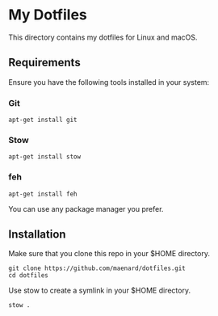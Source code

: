 # My Dotfiles

This directory contains my dotfiles for Linux and macOS.

## Requirements

Ensure you have the following tools installed in your system:

### Git 

```
apt-get install git 
```

### Stow

```
apt-get install stow
```

### feh
```
apt-get install feh
```

You can use any package manager you prefer.

## Installation

Make sure that you clone this repo in your $HOME directory.

```
git clone https://github.com/maenard/dotfiles.git
cd dotfiles
```

Use stow to create a symlink in your $HOME directory.

```
stow .
```
